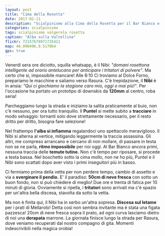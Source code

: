 ```yaml
---
layout: post
title: "Cima della Rosetta"
date: 2017-02-11
description: "Scialpinismo alla Cima della Rosetta per il Bar Bianco e discesa per i prati di Mellarolo"
categories: scialpinismo
tags: scialpinismo valgerola rosetta
caption: "Alba sulla Valtellina"
flickr: 72157678971735411
map: 46.090496,9.517864
gps: true
---
```


Venerdì sera ore diciotto, squilla whatsapp, è il Nibi: *"domani rosettona intelligente ad orario antelucano per anticipare i tritatori di polvere"*. Ma certo che si, impossibile mancare! Alle 6:10 Ci troviamo al Dolce Forno, prepariamo le macchine e saliamo verso Rasura. C'è trepidazione, il **Nibi** è in ansia: *"Qui ci giochiamo la stagione caro mio, oggi o mai più!"*. Per l'occasione ha portato un prototipo di downskis da **120mm** al centro, roba seria! 

Parcheggiamo lungo la strada e iniziamo la salita praticamente al buio, non c'è nessuno, per ora tutto tranquillo. Il **Puntel** si mette subito a **tracciare** in modo selvaggio: tornanti solo dove strettamente necessario, per il resto dritto per dritto, bisogna fare selezione! 

Nel frattempo **l'alba si infiamma** regalandoci uno spettacolo meraviglioso. Il Nibi si alterna al vertice, mitigando leggermente la traccia assassina. Gli altri, me compreso arrancano e cercano di non mollare, di passare in testa non se ne parla, **ritmo impossibile** per noi oggi. Al Bar Bianco ancora primi, nessuna traccia delle **temute tutine.** Non c'è tempo per riposare, si procede a testa bassa. Nel boschetto sotto la cima mollo, non ne ho più, Puntel e il Nibi sono scattati dopo aver visto i primi inseguitori più in basso. 

Ci fermiamo prima della vetta per non perdere tempo, cambio di assetto e via a **sverginare il pendio.** E' il paradiso: **50cm di neve fresca** con sotto un buon fondo, non si può chiedere di meglio! Due ore e trenta di fatica per 10 minuti di gloria. Ovviamente si ripella, i **tritatori** sono arrivati ma c'è spazio per un'altra bella discesa, stavolta da sotto la vetta.

Ma non è finita qui, il Nibi ha in serbo un'altra sopresa. **Discesa sul letame** per i prati di Mellarolo! Detta così non sembra invitante ma è stata una figata pazzesca! 20cm di neve fresca sopra il prato, ad ogni curva lasciamo dietro di noi una **derapata** marrone. La giornata finisce lungo la strada per Rasura, dove veniamo recuperati dal nostro compagno di gita. Momenti indescrivibili nella magica orobia! 